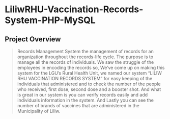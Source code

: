 # LiliwRHU-Vaccination-Records-System-PHP-MySQL

## Project Overview

> Records Management System the management of records for an organization throughout the 
records-life cycle. The purpose is to manage all the records of individuals. We saw the struggle of 
the employees in encoding the records so, We’ve come up on making this system for the LGU’s 
Rural Health Unit, we named our system “LILIW RHU VACCINATION RECORDS SYSTEM” 
for easy keeping of the individuals that administered and to check the number of the people who 
received, first dose, second dose and a booster shot. And what is great in our system is you can 
verify records easily and add individuals information in the system. And Lastly you can see the 
number of brands of vaccines that are administered in the Municipality of Liliw.
